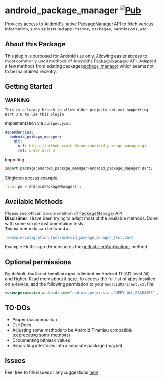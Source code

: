 # android_package_manager [![Pub](https://img.shields.io/pub/v/android_package_manager.svg)](https://pub.dartlang.org/packages/android_package_manager)

Provides access to Android's native PackageManager API to fetch various information, such as installed applications, packages, permissions, etc.

## About this Package
This plugin is purposed for Android use only. Allowing easier access to most commonly used methods of Android's [PackageManager](https://developer.android.com/reference/android/content/pm/PackageManager) API. Adapted a few methods from existing package [package_manager](https://pub.dev/packages/package_manager) which seems not to be maintained recently.

## Getting Started

### WARNING
```
This is a legacy branch to allow older projects not yet supporting Dart 3.0 to use this plugin.
```
Implementation via `pubspec.yaml`:
```yaml
dependencies:
  android_package_manager:
    git:
      url: https://github.com/nsNeruno/android_package_manager.git
      ref: under_dart_3
```

Importing:
```dart
import package:android_package_manager/android_package_manager.dart;
```
Singleton access example:
```dart
final pm = AndroidPackageManager();
```

## Available Methods
Please see official documentation of [PackageManager](https://developer.android.com/reference/android/content/pm/PackageManager) API.  
**Disclaimer**: I have been trying to adapt most of the available methods. Done with some simple instrumentation tests.  
Tested methods can be found at
```dart
'example/integration_test/android_package_manager_test.dart'
```
Example Flutter app demonstrates the [getInstalledApplications](https://developer.android.com/reference/android/content/pm/PackageManager#getInstalledApplications(int)) method.

## Optional permissions
By default, the list of installed apps is limited on Android 11 (API level 30) and higher. Read more about it [here](https://developer.android.com/training/package-visibility). To access the full list of apps installed on a device, add the following permission to your `AndroidManifest.xml` file:
```xml
<uses-permission android:name="android.permission.QUERY_ALL_PACKAGES" />
```

## TO-DOs
- Proper documentation
- DartDocs
- Adjusting some methods to be Android Tiramisu compatible (deprecating some methods)
- Documenting bitmask values
- Separating interfaces into a separate package (maybe)

## Issues
Feel free to file issues or any suggestions [here](https://github.com/nsNeruno/android_package_manager/issues)